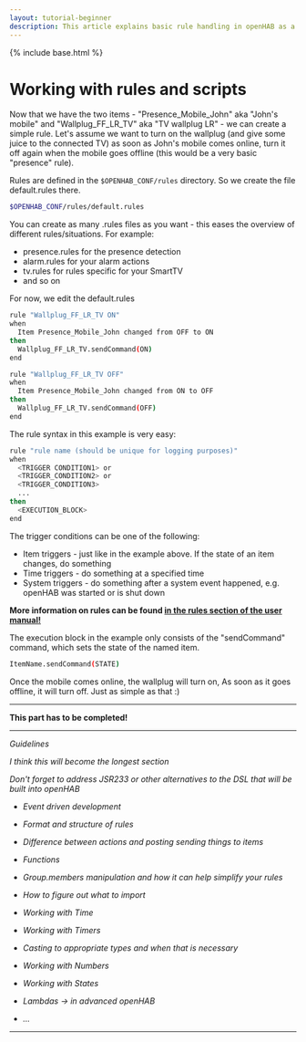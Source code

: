 ```yaml
---
layout: tutorial-beginner
description: This article explains basic rule handling in openHAB as a part of the beginners Tutorial.
---
```


{% include base.html %}

# Working with rules and scripts

Now that we have the two items - "Presence_Mobile_John" aka "John's mobile" and "Wallplug_FF_LR_TV" aka "TV wallplug LR" - we can create a simple rule.
Let's assume we want to turn on the wallplug (and give some juice to the connected TV) as soon as John's mobile comes online, turn it off again when the mobile goes offline (this would be a very basic "presence" rule).

Rules are defined in the `$OPENHAB_CONF/rules` directory.
So we create the file default.rules there.

```bash
$OPENHAB_CONF/rules/default.rules
```

You can create as many .rules files as you want - this eases the overview of different rules/situations. For example:

- presence.rules for the presence detection
- alarm.rules for your alarm actions
- tv.rules for rules specific for your SmartTV
- and so on

For now, we edit the default.rules

```bash
rule "Wallplug_FF_LR_TV ON"
when
  Item Presence_Mobile_John changed from OFF to ON
then
  Wallplug_FF_LR_TV.sendCommand(ON)
end

rule "Wallplug_FF_LR_TV OFF"
when
  Item Presence_Mobile_John changed from ON to OFF
then
  Wallplug_FF_LR_TV.sendCommand(OFF)
end
```

The rule syntax in this example is very easy:

```bash
rule "rule name (should be unique for logging purposes)"
when
  <TRIGGER CONDITION1> or
  <TRIGGER_CONDITION2> or
  <TRIGGER_CONDITION3>
  ...
then
  <EXECUTION_BLOCK>
end
```

The trigger conditions can be one of the following:

- Item triggers - just like in the example above. If the state of an item changes, do something
- Time triggers - do something at a specified time
- System triggers - do something after a system event happened, e.g. openHAB was started or is shut down

**More information on rules can be found [in the rules section of the user manual!]({{base}}/configuration/rules-dsl.html)**

The execution block in the example only consists of the "sendCommand" command, which sets the state of the named item.

```bash
ItemName.sendCommand(STATE)
```

Once the mobile comes online, the wallplug will turn on, As soon as it goes offline, it will turn off.
Just as simple as that :)

---

**This part has to be completed!**

---

*Guidelines*

*I think this will become the longest section*

*Don't forget to address JSR233 or other alternatives to the DSL that will be built into openHAB*

* *Event driven development*

* *Format and structure of rules*

* *Difference between actions and posting sending things to items*

* *Functions*

* *Group.members manipulation and how it can help simplify your rules*

* *How to figure out what to import*

* *Working with Time*

* *Working with Timers*

* *Casting to appropriate types and when that is necessary*

* *Working with Numbers*

* *Working with States*

* *Lambdas -> in advanced openHAB*

* *...*


---
